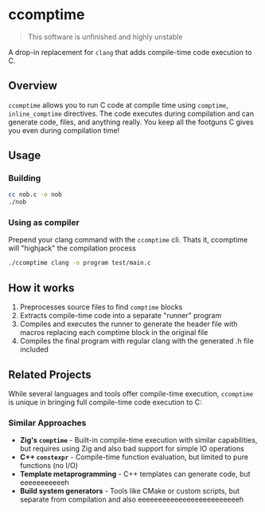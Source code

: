 # ccomptime
> This software is unfinished and highly unstable

A drop-in replacement for `clang` that adds compile-time code execution to C.

## Overview

`ccomptime` allows you to run C code at compile time using `comptime`, `inline_comptime` directives. The code executes during compilation and can generate code, files, and anything really. You keep all the footguns C gives you even during compilation time!


## Usage

### Building
```bash
cc nob.c -o nob
./nob
```

### Using as compiler
Prepend your clang command with the `ccomptime` cli.
Thats it, ccomptime will "highjack" the compilation process
```bash
./ccomptime clang -o program test/main.c
```

## How it works

1. Preprocesses source files to find `comptime` blocks
2. Extracts compile-time code into a separate "runner" program
3. Compiles and executes the runner to generate the header file with macros replacing each comptime block in the original file
5. Compiles the final program with regular clang with the generated .h file included

## Related Projects

While several languages and tools offer compile-time execution, `ccomptime` is unique in bringing full compile-time code execution to C:

### Similar Approaches
- **Zig's `comptime`** - Built-in compile-time execution with similar capabilities, but requires using Zig and also bad support for simple IO operations
- **C++ `constexpr`** - Compile-time function evaluation, but limited to pure functions (no I/O)
- **Template metaprogramming** - C++ templates can generate code, but eeeeeeeeeeeh
- **Build system generators** - Tools like CMake or custom scripts, but separate from compilation and also eeeeeeeeeeeeeeeeeeeeeeeeeh
